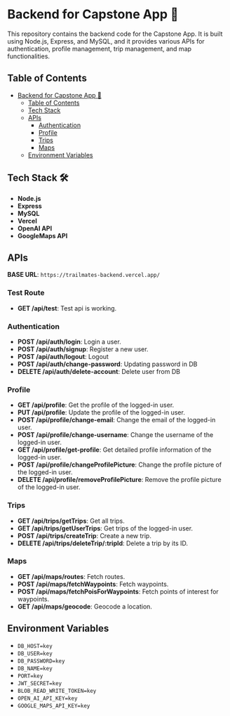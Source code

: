 # Backend for Capstone App 🚀

This repository contains the backend code for the Capstone App. It is built using Node.js, Express, and MySQL, and it provides various APIs for authentication, profile management, trip management, and map functionalities.

## Table of Contents

- [Backend for Capstone App 🚀](#backend-for-capstone-app-)
  - [Table of Contents](#table-of-contents)
  - [Tech Stack](#tech-stack)
  - [APIs](#apis)
    - [Authentication](#authentication)
    - [Profile](#profile)
    - [Trips](#trips)
    - [Maps](#maps)
  - [Environment Variables](#environment-variables)

## Tech Stack 🛠️

- **Node.js**
- **Express**
- **MySQL**
- **Vercel**
- **OpenAI API**
- **GoogleMaps API**

## APIs

**BASE URL**: `https://trailmates-backend.vercel.app/`

### Test Route

- **GET /api/test**: Test api is working.

### Authentication

- **POST /api/auth/login**: Login a user.
- **POST /api/auth/signup**: Register a new user.
- **POST /api/auth/logout**: Logout 
- **POST /api/auth/change-password**: Updating password in DB
- **DELETE /api/auth/delete-account**: Delete user from DB

### Profile

- **GET /api/profile**: Get the profile of the logged-in user.
- **PUT /api/profile**: Update the profile of the logged-in user.
- **POST /api/profile/change-email**: Change the email of the logged-in user.
- **POST /api/profile/change-username**: Change the username of the logged-in user.
- **GET /api/profile/get-profile**: Get detailed profile information of the logged-in user.
- **POST /api/profile/changeProfilePicture**: Change the profile picture of the logged-in user.
- **DELETE /api/profile/removeProfilePicture**: Remove the profile picture of the logged-in user.

### Trips

- **GET /api/trips/getTrips**: Get all trips.
- **GET /api/trips/getUserTrips**: Get trips of the logged-in user.
- **POST /api/trips/createTrip**: Create a new trip.
- **DELETE /api/trips/deleteTrip/:tripId**: Delete a trip by its ID.

### Maps

- **GET /api/maps/routes**: Fetch routes.
- **POST /api/maps/fetchWaypoints**: Fetch waypoints.
- **POST /api/maps/fetchPoisForWaypoints**: Fetch points of interest for waypoints.
- **GET /api/maps/geocode**: Geocode a location.

## Environment Variables

- `DB_HOST=key`
- `DB_USER=key`
- `DB_PASSWORD=key`
- `DB_NAME=key`
- `PORT=key`
- `JWT_SECRET=key`
- `BLOB_READ_WRITE_TOKEN=key`
- `OPEN_AI_API_KEY=key`
- `GOOGLE_MAPS_API_KEY=key`